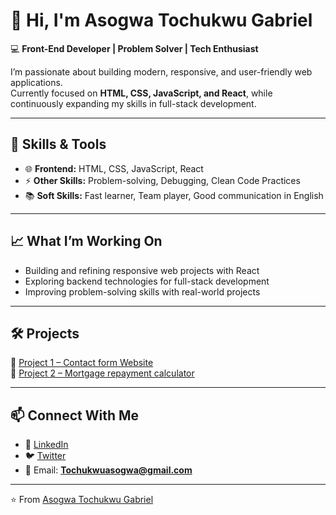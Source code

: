 # 👋 Hi, I'm Asogwa Tochukwu Gabriel  

💻 **Front-End Developer | Problem Solver | Tech Enthusiast**  

I’m passionate about building modern, responsive, and user-friendly web applications.  
Currently focused on **HTML, CSS, JavaScript, and React**, while continuously expanding my skills in full-stack development.  

---

## 🚀 Skills & Tools
- 🌐 **Frontend:** HTML, CSS, JavaScript, React  
- ⚡ **Other Skills:** Problem-solving, Debugging, Clean Code Practices  
- 📚 **Soft Skills:** Fast learner, Team player, Good communication in English  

---

## 📈 What I’m Working On
- Building and refining responsive web projects with React  
- Exploring backend technologies for full-stack development  
- Improving problem-solving skills with real-world projects  

---

## 🛠 Projects
🔹 [Project 1 – Contact form Website](https://github.com/Tochukwu-1/Frontend-Mentor-Contact-form/)  
🔹 [Project 2 – Mortgage repayment calculator](https://tochukwu-1.github.io/Mortgage-repayment-calculator/)

 

---

## 📫 Connect With Me
- 💼 [LinkedIn](https://www.linkedin.com/in/asogwa-tochukwu-97b164266/)  
- 🐦 [Twitter]("https://www.X.com")  
- 📧 Email: **Tochukwuasogwa@gmail.com**  

---

⭐️ From [Asogwa Tochukwu Gabriel](https://github.com/Tochukwu-1)  
